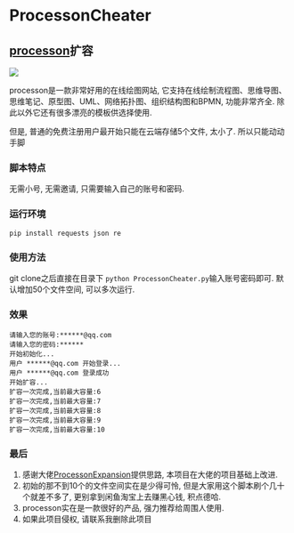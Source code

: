 # ProcessonCheater
## [processon](https://www.processon.com/)扩容

![](https://www.processon.com/assets/images/tour/flow.png)

processon是一款非常好用的在线绘图网站, 它支持在线绘制流程图、思维导图、思维笔记、原型图、UML、网络拓扑图、组织结构图和BPMN, 功能非常齐全. 除此以外它还有很多漂亮的模板供选择使用.

但是, 普通的免费注册用户最开始只能在云端存储5个文件, 太小了. 所以只能动动手脚

### 脚本特点
无需小号, 无需邀请, 只需要输入自己的账号和密码.

### 运行环境
`pip install requests json re`

### 使用方法
git clone之后直接在目录下
`python ProcessonCheater.py`输入账号密码即可. 默认增加50个文件空间, 可以多次运行.

### 效果
```
请输入您的账号:******@qq.com
请输入您的密码:******
开始初始化...
用户 ******@qq.com 开始登录...
用户 ******@qq.com 登录成功
开始扩容...
扩容一次完成,当前最大容量:6
扩容一次完成,当前最大容量:7
扩容一次完成,当前最大容量:8
扩容一次完成,当前最大容量:9
扩容一次完成,当前最大容量:10
```

### 最后
1. 感谢大佬[ProcessonExpansion](https://github.com/goldenJet/ProcessonExpansion)提供思路, 本项目在大佬的项目基础上改进.
2. 初始的那不到10个的文件空间实在是少得可怜, 但是大家用这个脚本刷个几十个就差不多了, 更别拿到闲鱼淘宝上去赚黑心钱, 积点德哈.
3. processon实在是一款很好的产品, 强力推荐给周围人使用.
4. 如果此项目侵权, 请联系我删除此项目
